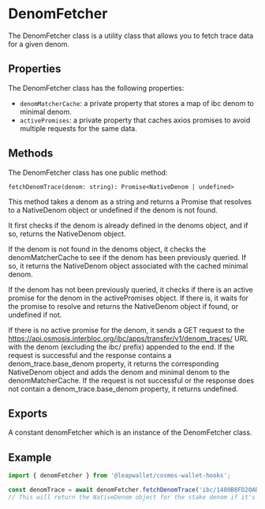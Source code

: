 # DenomFetcher
The DenomFetcher class is a utility class that allows you to fetch trace data for a given denom.

## Properties

The DenomFetcher class has the following properties:

- `denomMatcherCache`: a private property that stores a map of ibc denom to minimal denom.
- `activePromises`: a private property that caches axios promises to avoid multiple requests for the same data.

## Methods

The DenomFetcher class has one public method:

`fetchDenomTrace(denom: string): Promise<NativeDenom | undefined>`

This method takes a denom as a string and returns a Promise that resolves to a NativeDenom object or undefined if the denom is not found.

It first checks if the denom is already defined in the denoms object, and if so, returns the NativeDenom object.

If the denom is not found in the denoms object, it checks the denomMatcherCache to see if the denom has been previously queried. If so, it returns the NativeDenom object associated with the cached minimal denom.

If the denom has not been previously queried, it checks if there is an active promise for the denom in the activePromises object. If there is, it waits for the promise to resolve and returns the NativeDenom object if found, or undefined if not.

If there is no active promise for the denom, it sends a GET request to the https://api.osmosis.interbloc.org/ibc/apps/transfer/v1/denom_traces/ URL with the denom (excluding the ibc/ prefix) appended to the end. If the request is successful and the response contains a denom_trace.base_denom property, it returns the corresponding NativeDenom object and adds the denom and minimal denom to the denomMatcherCache. If the request is not successful or the response does not contain a denom_trace.base_denom property, it returns undefined.

## Exports

A constant denomFetcher which is an instance of the DenomFetcher class.

## Example

```ts
import { denomFetcher } from '@leapwallet/cosmos-wallet-hooks';

const denomTrace = await denomFetcher.fetchDenomTrace('ibc/1480B8FD20AD5FCAE81EA87584D269547DD4D436843C1D20F15E00EB64743EF4'); // uakt
// This will return the NativeDenom object for the stake denom if it's available, or undefined if it's not.
```
